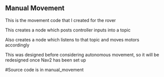 ## Manual Movement
This is the movement code that I created for the rover

This creates a node which posts controller inputs into a topic

Also creates a node which listens to that topic and moves motors accordingly

This was designed before considering autonomous movement, so it will be redesigned once Nav2 has been set up


#Source code is in manual_movement
